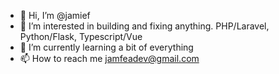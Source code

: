 - 👋 Hi, I’m @jamief
- 👀 I’m interested in building and fixing anything. PHP/Laravel, Python/Flask, Typescript/Vue
- 🌱 I’m currently learning a bit of everything
- 📫 How to reach me jamfeadev@gmail.com

<!---
jamief/jamief is a ✨ special ✨ repository because its `README.md` (this file) appears on your GitHub profile.
You can click the Preview link to take a look at your changes.
--->
